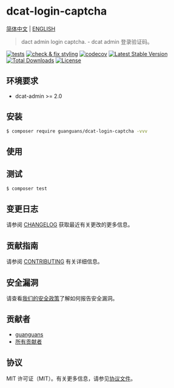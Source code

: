 # dcat-login-captcha

[简体中文](README.md) | [ENGLISH](README-EN.md)

> dact admin login captcha. - dcat admin 登录验证码。

[![tests](https://github.com/guanguans/dcat-login-captcha/workflows/tests/badge.svg)](https://github.com/guanguans/dcat-login-captcha/actions)
[![check & fix styling](https://github.com/guanguans/dcat-login-captcha/actions/workflows/php-cs-fixer.yml/badge.svg)](https://github.com/guanguans/dcat-login-captcha/actions)
[![codecov](https://codecov.io/gh/guanguans/dcat-login-captcha/branch/main/graph/badge.svg?token=URGFAWS6S4)](https://codecov.io/gh/guanguans/dcat-login-captcha)
[![Latest Stable Version](https://poser.pugx.org/guanguans/dcat-login-captcha/v)](//packagist.org/packages/guanguans/dcat-login-captcha)
[![Total Downloads](https://poser.pugx.org/guanguans/dcat-login-captcha/downloads)](//packagist.org/packages/guanguans/dcat-login-captcha)
[![License](https://poser.pugx.org/guanguans/dcat-login-captcha/license)](//packagist.org/packages/guanguans/dcat-login-captcha)

## 环境要求

* dcat-admin >= 2.0

## 安装

``` bash
$ composer require guanguans/dcat-login-captcha -vvv
```

## 使用

## 测试

``` bash
$ composer test
```

## 变更日志

请参阅 [CHANGELOG](CHANGELOG.md) 获取最近有关更改的更多信息。

## 贡献指南

请参阅 [CONTRIBUTING](.github/CONTRIBUTING.md) 有关详细信息。

## 安全漏洞

请查看[我们的安全政策](../../security/policy)了解如何报告安全漏洞。

## 贡献者

* [guanguans](https://github.com/guanguans)
* [所有贡献者](../../contributors)

## 协议

MIT 许可证（MIT）。有关更多信息，请参见[协议文件](LICENSE)。
